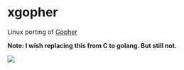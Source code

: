 # xgopher

Linux porting of [Gopher](https://github.com/mattn/gopher)

**Note: I wish replacing this from C to golang. But still not.**

![](http://i.imgur.com/ydSZV5i.gif)
